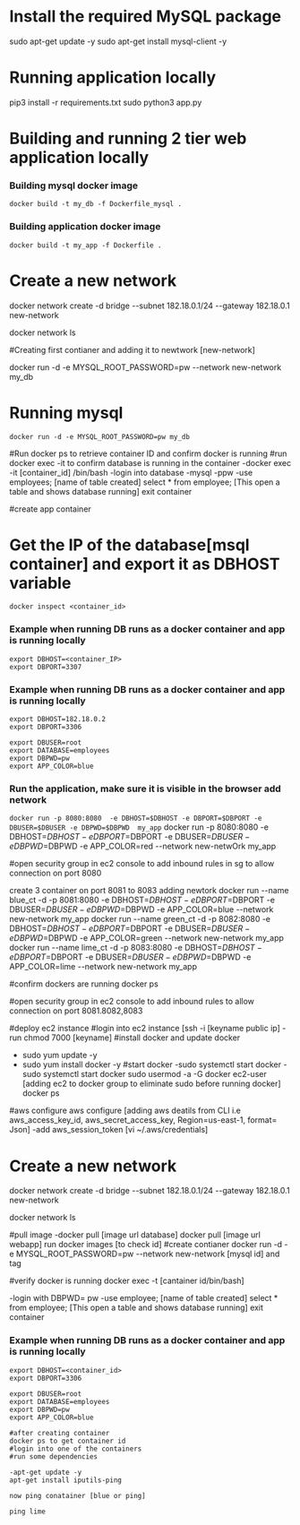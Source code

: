 # Install the required MySQL package

sudo apt-get update -y
sudo apt-get install mysql-client -y

# Running application locally
pip3 install -r requirements.txt
sudo python3 app.py
# Building and running 2 tier web application locally
### Building mysql docker image 
```docker build -t my_db -f Dockerfile_mysql . ```

### Building application docker image 
```docker build -t my_app -f Dockerfile . ```

# Create a new network
docker network create  -d bridge --subnet 182.18.0.1/24 --gateway  182.18.0.1 new-network

docker network ls


#Creating first contianer and adding it to newtwork [new-network]

docker run -d -e MYSQL_ROOT_PASSWORD=pw --network new-network my_db

# Running mysql
```docker run -d -e MYSQL_ROOT_PASSWORD=pw my_db```

#Run docker ps to retrieve container ID and confirm docker is running
#run docker exec -it to confirm database is running in the container
-docker exec -it [container_id] /bin/bash
-login into database
-mysql -ppw
-use employees; [name of table created]
select * from employee; [This open a table and shows database running]
exit container

#create app container

# Get the IP of the database[msql container] and export it as DBHOST variable
```docker inspect <container_id>```


### Example when running DB runs as a docker container and app is running locally
```
export DBHOST=<container_IP>
export DBPORT=3307
```
### Example when running DB runs as a docker container and app is running locally
```
export DBHOST=182.18.0.2
export DBPORT=3306
```
```
export DBUSER=root
export DATABASE=employees
export DBPWD=pw
export APP_COLOR=blue
```
### Run the application, make sure it is visible in the browser add network
```docker run -p 8080:8080  -e DBHOST=$DBHOST -e DBPORT=$DBPORT -e  DBUSER=$DBUSER -e DBPWD=$DBPWD  my_app```
docker run -p 8080:8080 -e DBHOST=$DBHOST -e DBPORT=$DBPORT -e DBUSER=$DBUSER -e DBPWD=$DBPWD -e APP_COLOR=red --network new-netwOrk my_app

#open security group in ec2 console to add inbound rules in sg to allow connection on port 8080

create 3 container on port 8081 to 8083 adding newtork
docker run --name blue_ct -d -p 8081:8080 -e DBHOST=$DBHOST -e DBPORT=$DBPORT -e DBUSER=$DBUSER -e DBPWD=$DBPWD -e APP_COLOR=blue --network new-network my_app
docker run --name green_ct -d -p 8082:8080 -e DBHOST=$DBHOST -e DBPORT=$DBPORT -e DBUSER=$DBUSER -e DBPWD=$DBPWD -e APP_COLOR=green --network new-network my_app
docker run --name lime_ct -d -p 8083:8080 -e DBHOST=$DBHOST -e DBPORT=$DBPORT -e DBUSER=$DBUSER -e DBPWD=$DBPWD -e APP_COLOR=lime --network new-network my_app

#confirm dockers are running
docker ps

#open security group in ec2 console to add inbound rules to allow connection on port 8081.8082,8083

#deploy ec2 instance 
#login into ec2 instance [ssh -i [keyname public ip]
-run chmod 7000 [keyname]
#install docker and update docker
- sudo yum update -y
- sudo yum install docker -y
#start docker
-sudo systemctl start docker
-sudo systemctl start docker 
sudo usermod -a -G docker ec2-user [adding ec2 to docker group to eliminate sudo before running docker]
docker ps

#aws configure
aws configure [adding aws deatils from CLI i.e aws_access_key_id, aws_secret_access_key,  Region=us-east-1, format= Json]
-add aws_session_token [vi ~/.aws/credentials]

# Create a new network
docker network create  -d bridge --subnet 182.18.0.1/24 --gateway  182.18.0.1 new-network

docker network ls

#pull image
-docker pull [image url database]
docker pull [image url webapp]
run docker images [to check id]
#create contianer
docker run -d -e MYSQL_ROOT_PASSWORD=pw --network new-network [mysql id] and tag

#verify docker is running 
docker exec -t [cantainer id/bin/bash]

-login with DBPWD= pw
-use employee; [name of table created]
select * from employee; [This open a table and shows database running]
exit container

### Example when running DB runs as a docker container and app is running locally
```
export DBHOST=<container_id>
export DBPORT=3306
```
```
export DBUSER=root
export DATABASE=employees
export DBPWD=pw
export APP_COLOR=blue

#after creating container
docker ps to get container id
#login into one of the containers
#run some dependencies

-apt-get update -y
apt-get install iputils-ping

now ping conatainer [blue or ping]

ping lime